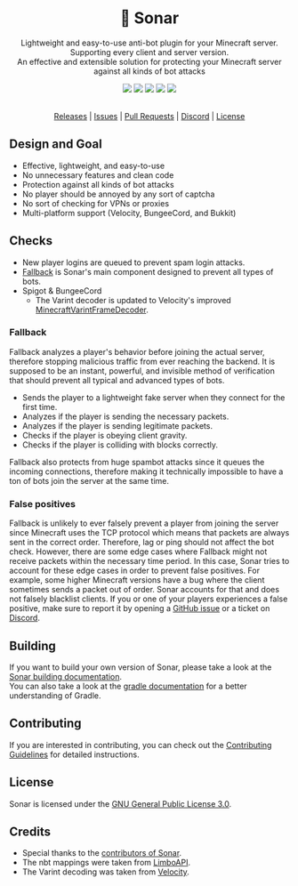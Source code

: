 <div align="center">
  <!-- Introduction -->
  <p>
    <h1>💫 Sonar</h1>
    Lightweight and easy-to-use anti-bot plugin for your Minecraft server. Supporting every client and server version.
    <br>
    An effective and extensible solution for protecting your Minecraft server against all kinds of bot attacks
  </p>
  
  <!-- Badges & icons -->
  [![](https://github.com/jonesdevelopment/sonar/actions/workflows/gradle.yml/badge.svg)](https://github.com/jonesdevelopment/sonar/actions/workflows/gradle.yml)
  [![](https://img.shields.io/github/v/release/jonesdevelopment/sonar)](https://github.com/jonesdevelopment/sonar/releases)
  [![](https://img.shields.io/github/issues/jonesdevelopment/sonar)](https://github.com/jonesdevelopment/sonar/issues)
  [![](https://img.shields.io/discord/923308209769426994.svg?logo=discord)](https://jonesdev.xyz/discord)
  [![](https://img.shields.io/badge/License-GPLv3-blue.svg)](https://www.gnu.org/licenses/gpl-3.0)
  <br>
  <br>
  <!-- Quick navigation -->
  [Releases](https://github.com/jonesdevelopment/sonar/releases)
  |
  [Issues](https://github.com/jonesdevelopment/sonar/issues)
  |
  [Pull Requests](https://github.com/jonesdevelopment/sonar/pulls)
  |
  [Discord](https://jonesdev.xyz/discord)
  |
  [License](https://github.com/jonesdevelopment/sonar/blob/main/README.md#license)
</div>

## Design and Goal

* Effective, lightweight, and easy-to-use
* No unnecessary features and clean code
* Protection against all kinds of bot attacks
* No player should be annoyed by any sort of captcha
* No sort of checking for VPNs or proxies
* Multi-platform support (Velocity, BungeeCord, and Bukkit)

## Checks

- New player logins are queued to prevent spam login attacks.
- [Fallback](https://github.com/jonesdevelopment/sonar#fallback) is Sonar's main component designed to prevent
  all types of bots.
- Spigot & BungeeCord
  - The Varint decoder is updated to Velocity's
    improved [MinecraftVarintFrameDecoder](https://github.com/PaperMC/Velocity/blob/dev/3.0.0/proxy/src/main/java/com/velocitypowered/proxy/protocol/netty/MinecraftVarintFrameDecoder.java).

### Fallback

Fallback analyzes a player's behavior before joining the actual server, therefore stopping malicious traffic from ever
reaching the backend.
It is supposed to be an instant, powerful, and invisible method of verification that should prevent all typical and
advanced types of bots.

* Sends the player to a lightweight fake server when they connect for the first time.
* Analyzes if the player is sending the necessary packets.
* Analyzes if the player is sending legitimate packets.
* Checks if the player is obeying client gravity.
* Checks if the player is colliding with blocks correctly.

Fallback also protects from huge spambot attacks since it queues the incoming connections, therefore making it
technically impossible to have a ton of bots join the server at the same time.

### False positives

Fallback is unlikely to ever falsely prevent a player from joining the server since Minecraft uses the TCP protocol which means that packets are always sent in the correct order. Therefore, lag or ping should not affect the bot check.
However, there are some edge cases where Fallback might not receive packets within the necessary time period. In this case, Sonar tries to account for these edge cases in order to prevent false positives. For example, some higher Minecraft versions have a bug where the client sometimes sends a packet out of order. Sonar accounts for that and does not falsely blacklist clients.
If you or one of your players experiences a false positive, make sure to report it by opening
a [GitHub issue](https://github.com/jonesdevelopment/sonar/issues) or a ticket
on [Discord](https://jonesdev.xyz/discord/).

## Building

If you want to build your own version of Sonar, please take a look at the [Sonar building documentation](https://docs.jonesdev.xyz/sonar/building).
<br>
You can also take a look at the [gradle documentation](https://docs.gradle.org/current/userguide/userguide.html) for a better understanding of Gradle.

## Contributing

If you are interested in contributing, you can check out
the [Contributing Guidelines](https://github.com/jonesdevelopment/sonar/blob/main/.github/CONTRIBUTING.md) for detailed
instructions.

## License

Sonar is licensed under the [GNU General Public License 3.0](https://www.gnu.org/licenses/gpl-3.0.en.html).

## Credits

- Special thanks to the [contributors of Sonar](https://github.com/jonesdevelopment/sonar/graphs/contributors).
- The nbt mappings were taken from [LimboAPI](https://github.com/Elytrium/LimboAPI).
- The Varint decoding was taken from [Velocity](https://github.com/PaperMC/Velocity).
